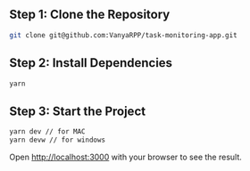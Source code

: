 
## Step 1: Clone the Repository

```bash
git clone git@github.com:VanyaRPP/task-monitoring-app.git
```

## Step 2: Install Dependencies

```bash
yarn
```

## Step 3: Start the Project

```bash
yarn dev // for MAC
yarn devw // for windows
```

Open [http://localhost:3000](http://localhost:3000) with your browser to see the result.

